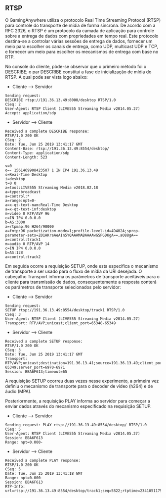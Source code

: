 ## RTSP

O GamingAnywhere utiliza o protocolo Real Time Streaming Protocol (RTSP) para controle do transporte de mídia de forma síncrona. De acordo com a RFC 2326, o RTSP é um protocolo da camada de aplicação para controle sobre a entrega de dados com propriedades em tempo real. Este protocolo destina-se a controlar várias sessões de entrega de dados, fornecer um meio para escolher os canais de entrega, como UDP, multicast UDP e TCP, e fornecer um meio para escolher os mecanismos de entrega com base no RTP.

No console do cliente, pôde-se observar que o primeiro método foi o DESCRIBE; o par DESCRIBE constitui a fase de inicialização de mídia do RTSP. A qual pode ser vista logo abaixo:

- Cliente --> Servidor

```
Sending request: 
DESCRIBE rtsp://191.36.13.49:8000/desktop RTSP/1.0
CSeq: 2
User-Agent: RTSP Client (LIVE555 Streaming Media v2014.05.27)
Accept: application/sdp
```

- Servidor --> Cliente

```
Received a complete DESCRIBE response:
RTSP/1.0 200 OK   
CSeq: 2                   
Date: Tue, Jun 25 2019 13:41:17 GMT                                                                                                   
Content-Base: rtsp://191.36.13.49:8554/desktop/   
Content-Type: application/sdp              
Content-Length: 523

v=0                          
o=- 1561469908423507 1 IN IP4 191.36.13.49
s=Real-Time Desktop
i=desktop
t=0 0
a=tool:LIVE555 Streaming Media v2018.02.18
a=type:broadcast
a=control:*  
a=range:npt=0-
a=x-qt-text-nam:Real-Time Desktop
a=x-qt-text-inf:desktop
m=video 0 RTP/AVP 96
c=IN IP4 0.0.0.0
b=AS:3000
a=rtpmap:96 H264/90000
a=fmtp:96 packetization-mode=1;profile-level-id=4D402A;sprop-parameter-sets=Z01AKraAeAIn5YQAAAMABAAAAwGSPGDKgA==,aO88gA==
a=control:track1
m=audio 0 RTP/AVP 14
c=IN IP4 0.0.0.0
b=AS:128
a=control:track2
```

Em seguida ocorre a requisição SETUP, onde esta especifica o mecanismo de transporte a ser usado para o fluxo de mídia da URI desejada. O cabeçalho Transport informa os parâmetros de transporte aceitáveis para o cliente para transmissão de dados, consequentemente a resposta conterá os parâmetros de transporte selecionados pelo servidor:

- Cliente --> Servidor

```
Sending request: 
SETUP rtsp://191.36.13.49:8554/desktop/track1 RTSP/1.0
CSeq: 3
User-Agent: RTSP Client (LIVE555 Streaming Media v2014.05.27)
Transport: RTP/AVP;unicast;client_port=65348-65349 
```

- Servidor --> Cliente

```
Received a complete SETUP response:
RTSP/1.0 200 OK
CSeq: 3
Date: Tue, Jun 25 2019 13:41:17 GMT
Transport: RTP/AVP;unicast;destination=191.36.13.41;source=191.36.13.49;client_port=65348-65349;server_port=6970-6971
Session: BBA6F613;timeout=65
```

A requisição SETUP ocorreu duas vezes nesse experimento, a primeira vez definiu o mecanismo de transporte para o decoder de vídeo (h264) e de áudio (MPA).

Posteriormente, a requisição PLAY informa ao servidor para começar a enviar dados através do mecanismo especificado na requisição SETUP.

- Cliente --> Servidor

```
Sending request: PLAY rtsp://191.36.13.49:8554/desktop/ RTSP/1.0
CSeq: 5
User-Agent: RTSP Client (LIVE555 Streaming Media v2014.05.27)
Session: BBA6F613
Range: npt=0.000-
```

- Servidor --> Cliente

```
Received a complete PLAY response:
RTSP/1.0 200 OK
CSeq: 5
Date: Tue, Jun 25 2019 13:41:18 GMT
Range: npt=0.000-
Session: BBA6F613
RTP-Info: url=rtsp://191.36.13.49:8554/desktop/track1;seq=5822;rtptime=2341051175,url=rtsp://191.36.13.49:8554/desktop/track2;seq=45087;rtptime=2254534682
```
